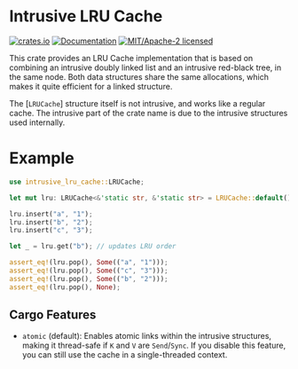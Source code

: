 Intrusive LRU Cache
===================

[![crates.io](https://img.shields.io/crates/v/intrusive-lru-cache.svg)](https://crates.io/crates/intrusive-lru-cache)
[![Documentation](https://docs.rs/intrusive-lru-cache/badge.svg)](https://docs.rs/intrusive-lru-cache)
[![MIT/Apache-2 licensed](https://img.shields.io/crates/l/intrusive-lru-cache.svg)](./LICENSE-Apache)

This crate provides an LRU Cache implementation that is based on combining an intrusive doubly linked list and an intrusive red-black tree,
in the same node. Both data structures share the same allocations, which makes it quite efficient for a linked structure.

The [`LRUCache`] structure itself is not intrusive, and works like a regular cache. The intrusive part of the crate name is due to the
intrusive structures used internally.

# Example

```rust
use intrusive_lru_cache::LRUCache;

let mut lru: LRUCache<&'static str, &'static str> = LRUCache::default();

lru.insert("a", "1");
lru.insert("b", "2");
lru.insert("c", "3");

let _ = lru.get("b"); // updates LRU order

assert_eq!(lru.pop(), Some(("a", "1")));
assert_eq!(lru.pop(), Some(("c", "3")));
assert_eq!(lru.pop(), Some(("b", "2")));
assert_eq!(lru.pop(), None);
```

## Cargo Features
- `atomic` (default): Enables atomic links within the intrusive structures, making it thread-safe if
    `K` and `V` are `Send`/`Sync`. If you disable this feature, you can still use the cache in a single-threaded context.